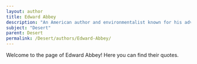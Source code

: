 ```yaml
---
layout: author
title: Edward Abbey
description: "An American author and environmentalist known for his advocacy of national parks and his writings on desert landscapes, especially in his book 'Desert Solitaire,' which reflects on the beauty and harshness of the desert."
subject: "Desert"
parent: Desert
permalink: /Desert/authors/Edward-Abbey/
---
```


Welcome to the page of Edward Abbey! Here you can find their quotes.
